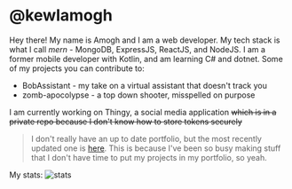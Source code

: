 # @kewlamogh
Hey there! My name is Amogh and I am a web developer. My tech stack is what I call *mern* - MongoDB, ExpressJS, ReactJS, and NodeJS. I am a former mobile developer with Kotlin, and am learning C# and dotnet. Some of my projects you can contribute to:
* BobAssistant - my take on a virtual assistant that doesn't track you
* zomb-apocolypse - a top down shooter, misspelled on purpose

I am currently working on Thingy, a social media application ~~which is in a private repo because I don't know how to store tokens securely~~
> I don't really have an up to date portfolio, but the most recently updated one is [here](https://kewlamogh.github.io/portfolio). This is because I've been so busy making stuff that I don't have time to put my projects in my portfolio, so yeah.

My stats:
![stats](https://github-readme-stats.vercel.app/api?username=kewlamogh&count_private=true&theme=outrun&show_icons=true&include_all_commits=true&hide=issues)
